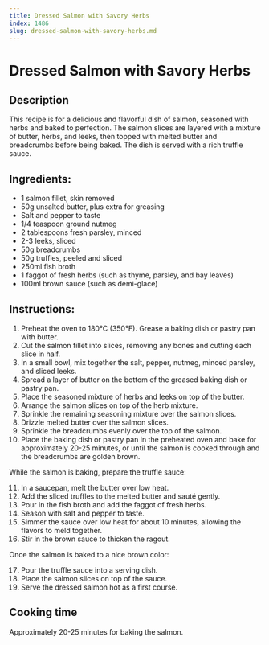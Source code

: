 ```yaml
---
title: Dressed Salmon with Savory Herbs
index: 1486
slug: dressed-salmon-with-savory-herbs.md
---
```


# Dressed Salmon with Savory Herbs

## Description
This recipe is for a delicious and flavorful dish of salmon, seasoned with herbs and baked to perfection. The salmon slices are layered with a mixture of butter, herbs, and leeks, then topped with melted butter and breadcrumbs before being baked. The dish is served with a rich truffle sauce.

## Ingredients:
- 1 salmon fillet, skin removed
- 50g unsalted butter, plus extra for greasing
- Salt and pepper to taste
- 1/4 teaspoon ground nutmeg
- 2 tablespoons fresh parsley, minced
- 2-3 leeks, sliced
- 50g breadcrumbs
- 50g truffles, peeled and sliced
- 250ml fish broth
- 1 faggot of fresh herbs (such as thyme, parsley, and bay leaves)
- 100ml brown sauce (such as demi-glace)

## Instructions:
1. Preheat the oven to 180°C (350°F). Grease a baking dish or pastry pan with butter.
2. Cut the salmon fillet into slices, removing any bones and cutting each slice in half.
3. In a small bowl, mix together the salt, pepper, nutmeg, minced parsley, and sliced leeks.
4. Spread a layer of butter on the bottom of the greased baking dish or pastry pan.
5. Place the seasoned mixture of herbs and leeks on top of the butter.
6. Arrange the salmon slices on top of the herb mixture.
7. Sprinkle the remaining seasoning mixture over the salmon slices.
8. Drizzle melted butter over the salmon slices.
9. Sprinkle the breadcrumbs evenly over the top of the salmon.
10. Place the baking dish or pastry pan in the preheated oven and bake for approximately 20-25 minutes, or until the salmon is cooked through and the breadcrumbs are golden brown.

While the salmon is baking, prepare the truffle sauce:

11. In a saucepan, melt the butter over low heat.
12. Add the sliced truffles to the melted butter and sauté gently.
13. Pour in the fish broth and add the faggot of fresh herbs.
14. Season with salt and pepper to taste.
15. Simmer the sauce over low heat for about 10 minutes, allowing the flavors to meld together.
16. Stir in the brown sauce to thicken the ragout.

Once the salmon is baked to a nice brown color:

17. Pour the truffle sauce into a serving dish.
18. Place the salmon slices on top of the sauce.
19. Serve the dressed salmon hot as a first course.

## Cooking time
Approximately 20-25 minutes for baking the salmon.